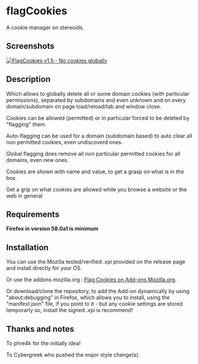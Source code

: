 # flagCookies
A cookie manager on stereoids.


## Screenshots

[![FlagCookies v1.5 - No cookies globally](https://www.picflash.org/img/2017/12/26/lbtljurjgu3y9ps.png "FlagCookies 1.5 - No cookies globally if I dont permit a cookie myself!")](https://www.picflash.org/viewer.php?img=lbtljurjgu3y9ps.png)

## Description

Which allows to globally delete all or some domain cookies (with particular permissions), separated by subdomains and even unknown and on every domain/subdomain on page load/reload/tab and window close.

Cookies can be allowed (permitted) or in particular forced to be deleted by "flagging" them.

Auto-flagging can be used for a domain (subdomain based) to auto clear all non permitted cookies, even undiscoverd ones.

Global flagging does remove all non particular permitted cookies for all domains, even new ones.

Cookies are shown with name and value, to get a grasp on what is in the box.

Get a grip on what cookies are allowed while you browse a website or the web in general


## Requirements

**Firefox in version 58.0a1 is minimum**


## Installation

You can use the Mozilla tested/verified .xpi provided on the release page and install directly for your OS.

Or use the addons.mozilla.org : [Flag Cookies on Add-ons Mozilla.org](https://addons.mozilla.org/en-US/firefox/addon/flag-cookies/).

Or download/clone the repository, to add the Add-on dynamically by using "about:debugging" in Firefox, which allows you to install, using the "manifest.json" file, if you point to it - but any cookie settings are stored temporarly so, install the signed .xpi is recommend!

## Thanks and notes

To phre4k for the initially idea!

To Cybergreek who pushed the major style change(s).
